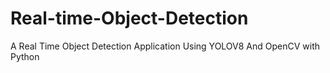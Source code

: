 # Real-time-Object-Detection
A Real Time Object Detection Application Using YOLOV8 And OpenCV with Python
